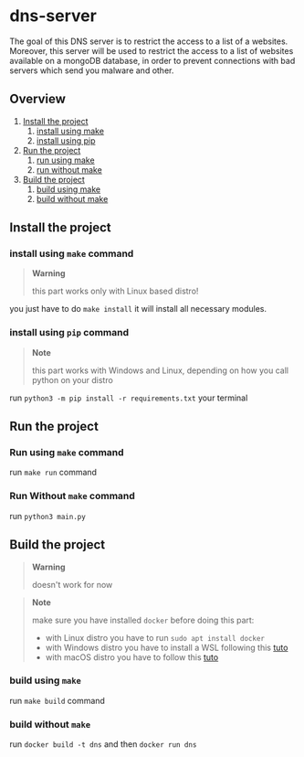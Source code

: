 # dns-server

The goal of this DNS server is to restrict the access to a list of a websites.
Moreover, this server will be used to restrict the access to a list of websites 
available on a mongoDB database, in order to prevent connections with bad servers
which send you malware and other.

## Overview

1. [Install the project](#install-the-project)
   1. [install using make](#install-using-make-command)
   2. [install using pip](#install-using-pip-command)
2. [Run the project](#run-the-project)
    1. [run using make](#run-using-make-command)
    2. [run without make](#run-without-make-command)
3. [Build the project](#build-the-project)
   1. [build using make](#build-using-make-command)
   2. [build without make](#build-without-make-command)


## Install the project

### install using `make` command

> **Warning**
> 
> this part works only with Linux based distro!

you just have to do `make install` it will install all necessary modules.

### install using `pip` command

> **Note**
> 
> this part works with Windows and Linux, depending on how you call python on your distro 

run `python3 -m pip install -r requirements.txt` your terminal

## Run the project

### Run using `make` command 

run `make run` command

### Run Without `make` command

run `python3 main.py`

## Build the project 

> **Warning**
> 
> doesn't work for now 

> **Note**
> 
> make sure you have installed `docker` before doing this part:
> - with Linux distro you have to run `sudo apt install docker`
> - with Windows distro you have to install a WSL following this [tuto](https://learn.microsoft.com/en-us/windows/wsl/tutorials/wsl-containers)
> - with macOS distro you have to follow this [tuto](https://learn.microsoft.com/en-us/windows/wsl/tutorials/wsl-containers)

### build using `make`

run `make build` command 

### build without `make`

run `docker build -t dns` and then `docker run dns`